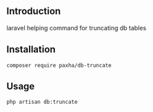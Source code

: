 ## Introduction
laravel helping command for truncating db tables

## Installation
    composer require paxha/db-truncate

## Usage
    php artisan db:truncate
